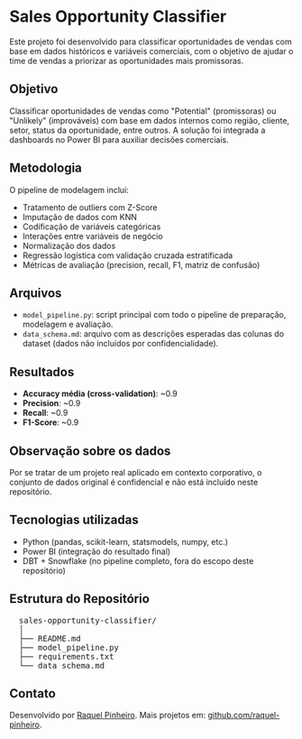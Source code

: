 # Sales Opportunity Classifier

Este projeto foi desenvolvido para classificar oportunidades de vendas com base em dados históricos e variáveis comerciais, com o objetivo de ajudar o time de vendas a priorizar as oportunidades mais promissoras.

## Objetivo

Classificar oportunidades de vendas como "Potential" (promissoras) ou "Unlikely" (improváveis) com base em dados internos como região, cliente, setor, status da oportunidade, entre outros. A solução foi integrada a dashboards no Power BI para auxiliar decisões comerciais.

## Metodologia

O pipeline de modelagem inclui:

- Tratamento de outliers com Z-Score
- Imputação de dados com KNN
- Codificação de variáveis categóricas
- Interações entre variáveis de negócio
- Normalização dos dados
- Regressão logística com validação cruzada estratificada
- Métricas de avaliação (precision, recall, F1, matriz de confusão)

## Arquivos

- `model_pipeline.py`: script principal com todo o pipeline de preparação, modelagem e avaliação.
- `data_schema.md`: arquivo com as descrições esperadas das colunas do dataset (dados não incluídos por confidencialidade).

## Resultados

- **Accuracy média (cross-validation)**: ~0.9
- **Precision**: ~0.9
- **Recall**: ~0.9
- **F1-Score**: ~0.9

## Observação sobre os dados

Por se tratar de um projeto real aplicado em contexto corporativo, o conjunto de dados original é confidencial e não está incluído neste repositório.  

## Tecnologias utilizadas

- Python (pandas, scikit-learn, statsmodels, numpy, etc.)
- Power BI (integração do resultado final)
- DBT + Snowflake (no pipeline completo, fora do escopo deste repositório)

## Estrutura do Repositório

<pre>
  sales-opportunity-classifier/
  │
  ├── README.md
  ├── model_pipeline.py
  ├── requirements.txt
  └── data_schema.md
</pre>

## Contato

Desenvolvido por [Raquel Pinheiro](https://www.linkedin.com/in/raquel-s-pinheiro/).
Mais projetos em: [github.com/raquel-pinheiro](https://github.com/raquel-pinheiro).

